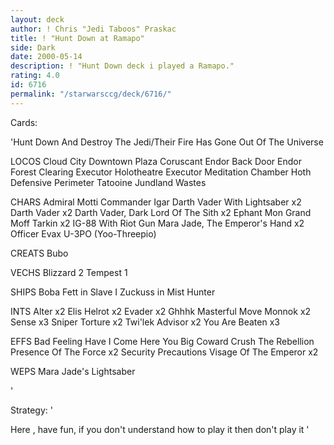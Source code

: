 ```yaml
---
layout: deck
author: ! Chris "Jedi Taboos" Praskac
title: ! "Hunt Down at Ramapo"
side: Dark
date: 2000-05-14
description: ! "Hunt Down deck i played a Ramapo."
rating: 4.0
id: 6716
permalink: "/starwarsccg/deck/6716/"
---
```

Cards: 

'Hunt Down And Destroy The Jedi/Their Fire Has Gone Out Of The Universe

LOCOS
Cloud City Downtown Plaza
Coruscant
Endor Back Door
Endor Forest Clearing
Executor Holotheatre
Executor Meditation Chamber
Hoth Defensive Perimeter
Tatooine Jundland Wastes

CHARS
Admiral Motti
Commander Igar
Darth Vader With Lightsaber  x2
Darth Vader  x2
Darth Vader, Dark Lord Of The Sith  x2
Ephant Mon
Grand Moff Tarkin  x2
IG-88 With Riot Gun
Mara Jade, The Emperor's Hand	x2
Officer Evax
U-3PO (Yoo-Threepio)

CREATS
Bubo

VECHS
Blizzard 2
Tempest 1

SHIPS
Boba Fett in Slave I
Zuckuss in Mist Hunter

INTS
Alter  x2
Elis Helrot  x2
Evader x2
Ghhhk
Masterful Move
Monnok	x2
Sense  x3
Sniper
Torture  x2
Twi'lek Advisor  x2
You Are Beaten	x3

EFFS
Bad Feeling Have I
Come Here You Big Coward
Crush The Rebellion
Presence Of The Force  x2
Security Precautions
Visage Of The Emperor  x2

WEPS
Mara Jade's Lightsaber

'

Strategy: '

Here , have fun, if you don't understand how to play it then don't play it '
